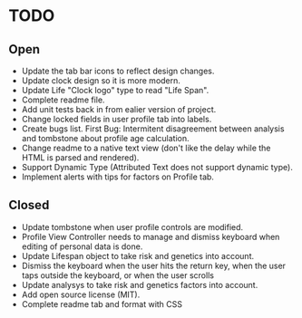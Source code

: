 # TODO

## Open

- Update the tab bar icons to reflect design changes.
- Update clock design so it is more modern.
- Update Life "Clock logo" type to read "Life Span".
- Complete readme file.
- Add unit tests back in from ealier version of project.
- Change locked fields in user profile tab into labels.
- Create bugs list. First Bug: Intermitent disagreement between analysis and tombstone about profile age calculation.
- Change readme to a native text view (don't like the delay while the HTML is parsed and rendered).
- Support Dynamic Type (Attributed Text does not support dynamic type).
- Implement alerts with tips for factors on Profile tab.

## Closed

- Update tombstone when user profile controls are modified.
- Profile View Controller needs to manage and dismiss keyboard when editing of personal data is done.
- Update Lifespan object to take risk and genetics into account.
- Dismiss the keyboard when the user hits the return key, when the user taps outside the keyboard, or when the user scrolls
- Update analysys to take risk and genetics factors into account.
- Add open source license (MIT).
- Complete readme tab and format with CSS





